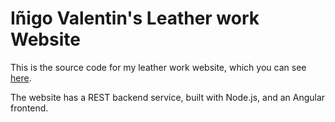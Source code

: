 # Iñigo Valentin's Leather work Website

This is the source code for my leather work website, which you can see [here](https://leather.inigovalentin.com/).

The website has a REST backend service, built with Node.js, and an Angular frontend. 
